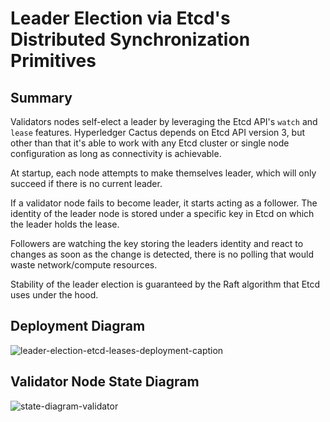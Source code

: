 # Leader Election via Etcd's Distributed Synchronization Primitives

## Summary

Validators nodes self-elect a leader by leveraging the Etcd API's `watch` and `lease` features. Hyperledger Cactus depends on Etcd API version 3, but other than that it's able to work with any Etcd cluster or single node configuration as long as connectivity is achievable.

At startup, each node attempts to make themselves leader, which will only succeed if there is no current leader.

If a validator node fails to become leader, it starts acting as a follower.
The identity of the leader node is stored under a specific key in Etcd on which the leader holds the lease.

Followers are watching the key storing the leaders identity and react to changes as soon as the change is detected, there is no polling that would waste network/compute resources.

Stability of the leader election is guaranteed by the Raft algorithm that Etcd uses under the hood.

## Deployment Diagram

![leader-election-etcd-leases-deployment-caption](https://www.plantuml.com/plantuml/png/0/bPDHIyCm58NVyokkyqN1CbUVX6siSnqEn8cJlOYCBBtJOfgKD9qCqT_kJLPhf-Am5Cev-UxDIT8C2ikDBJC94dc29a29mgPQ1MX54f1PO14ac4kzoL3PGF3S3RE3L0bP9WXTM-OyCMTjeRDCgtvZHAzMgS3s3CqQJT5EkELBwhSelF47oVDSfeAxYMgO2PeU3JpvdEnoawEHc3oIDPHQF8iddYgO4FDeV2MC3S_mHPjdnb0bLHspgPN80Bfb_yfR45TBXb6zJ1YbdDfatNRPzzMmBViCiTBQVVuJuWJ2qyuvOojdm70oXbT6CROofirUNCYoS5rv0IXe5EYPZiUBKNGN3QDPl9Z5j_FuziYTJEUavMgWqph-amihBjp3gOgxzjpRLx8vboaTd3RDUEjclEZcvcfo4TrDfjUV7PThHG7hqfsKl-DX4m_tugg9rvdfTQsW-_xU1qSvsI7fLRYZ51shsySjxBUgDhPQUHqsTDMWTt-ub2K-zCWNrOm_FFNTOmFwZUYYVG00 "leader-election-etcd-leases-deployment-caption")

## Validator Node State Diagram

![state-diagram-validator](https://www.plantuml.com/plantuml/png/0/XL9DRy8m3BtdL_WsQLgrZziGGkm3j4re5v1sM7R86WCHgLsbPen_FxUbG4yxrNrvp-_PoRWIbsHRHD12CFF1hP8hiXyNWtV2oHW94X4i3RUZ6JgF2IOHSmbCCAyryDngXjVRaIMpP1RbM7hPbvWY-fN-FKRED_dQ1O9N4bHwev-g37USDbTmTtDxRypdvHTasQXkd0IzENmRxCcHhpDXXmxWdJs-pQ5Cd6DL6NEam00UHB0efG9Xu6zHQqlgIm9g7D5LQ8cNC97SmmRtffrj07DKJOUgs184kQY0Trfu95t7tamvHjxLz0yd-HfRXQLM0Xvr1KKWjOXDMzKVjMSfTQfJfoQJIYdeu1qCvuDtdCLY1lXRXeI7rF-nUexTe2shMOaQddEKj6ZoE-b5wUETTHyrfxevqXirPepazOtz0G00 "state-diagram-validator")

